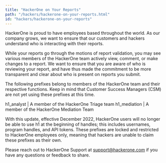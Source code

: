 ```yaml
---
title: "HackerOne on Your Reports"
path: "/hackers/hackerone-on-your-reports.html"
id: "hackers/hackerone-on-your-reports"
---
```


HackerOne is proud to have employees based throughout the world. As our company grows, we want to ensure that our customers and hackers understand who is interacting with their reports.

While your reports go through the motions of report validation, you may see various members of the HackerOne team actively view, comment, or make changes to a report. We want to ensure that you are aware of who is reviewing your report, and have thus made the commitment to be more transparent and clear about who is present on reports you submit.

The following prefixes belong to members of the HackerOne team and their respective functions. Keep in mind that Customer Success Managers (CSM) are not yet using these prefixes at this time. 


h1_analyst | A member of the HackerOne Triage team
h1_mediation | A member of the HackerOne Mediation Team

With this update, effective December 2022, HackerOne users will no longer be able to use h1 at the beginning of handles; this includes usernames, program handles, and API tokens. These prefixes are locked and restricted to HackerOne employees only, meaning that hackers are unable to claim these prefixes as their own.

Please reach out to HackerOne Support at support@hackerone.com if you have any questions or feedback to share.

